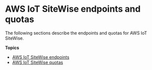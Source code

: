 # AWS IoT SiteWise endpoints and quotas<a name="endpoints-and-quotas"></a>

The following sections describe the endpoints and quotas for AWS IoT SiteWise\.

**Topics**
+ [AWS IoT SiteWise endpoints](enpoints.md)
+ [AWS IoT SiteWise quotas](quotas.md)